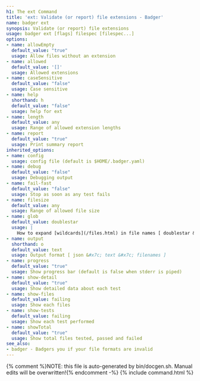 ```yaml
---
h1: The ext Command
title: 'ext: Validate (or report) file extensions - Badger'
name: badger ext
synopsis: Validate (or report) file extensions
usage: badger ext [flags] filespec [filespec...]
options:
- name: allowEmpty
  default_value: "true"
  usage: Allow files without an extension
- name: allowed
  default_value: '[]'
  usage: Allowed extensions
- name: caseSensitive
  default_value: "false"
  usage: Case sensitive
- name: help
  shorthand: h
  default_value: "false"
  usage: help for ext
- name: length
  default_value: any
  usage: Range of allowed extension lengths
- name: report
  default_value: "true"
  usage: Print summary report
inherited_options:
- name: config
  usage: config file (default is $HOME/.badger.yaml)
- name: debug
  default_value: "false"
  usage: Debugging output
- name: fail-fast
  default_value: "false"
  usage: Stop as soon as any test fails
- name: filesize
  default_value: any
  usage: Range of allowed file size
- name: glob
  default_value: doublestar
  usage: |
    How to expand [wildcards](/files.html) in file names [ doublestar &#x7c; golang &#x7c; none ]
- name: output
  shorthand: o
  default_value: text
  usage: Output format [ json &#x7c; text &#x7c; filenames ]
- name: progress
  default_value: "true"
  usage: Show progress bar (default is false when stderr is piped)
- name: show-detail
  default_value: "true"
  usage: Show detailed data about each test
- name: show-files
  default_value: failing
  usage: Show each files
- name: show-tests
  default_value: failing
  usage: Show each test performed
- name: showTotal
  default_value: "true"
  usage: Show total files tested, passed and failed
see_also:
- badger - Badgers you if your file formats are invalid
---
```

{% comment %}NOTE: this file is auto-generated by bin/docgen.sh.  Manual edits will be overwritten!{% endcomment -%}
{% include command.html %}

